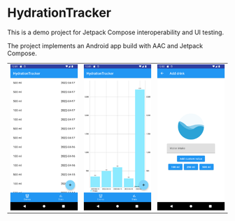 # HydrationTracker

This is a demo project for Jetpack Compose interoperability and UI testing.

The project implements an Android app build with AAC and Jetpack Compose.


||||
|---|---|---|
|![main.png](images/main.png)|![stats.png](images/stats.png)|![add.png](images/add.png)|




